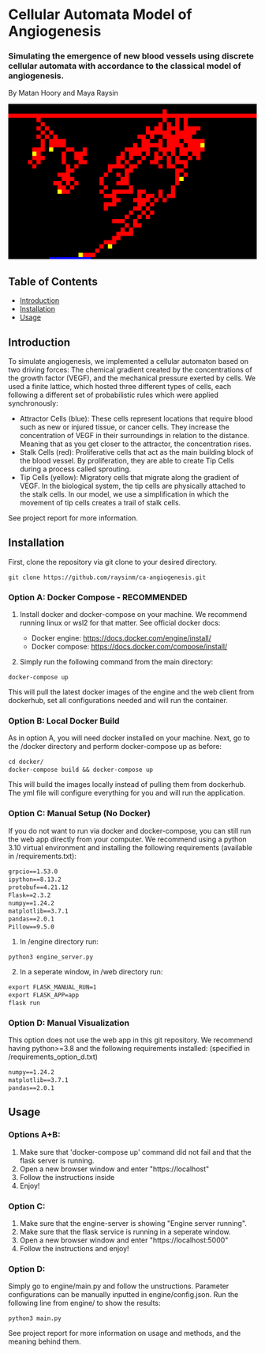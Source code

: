 # Cellular Automata Model of Angiogenesis
### Simulating the emergence of new blood vessels using discrete cellular automata with accordance to the classical model of angiogenesis.

By Matan Hoory and Maya Raysin

![alt text](./logo.png)

## Table of Contents

- [Introduction](#introduction)
- [Installation](#installation)
- [Usage](#usage)


## Introduction

To simulate angiogenesis, we implemented a cellular automaton based on two driving forces:
The chemical gradient created by the concentrations of the growth factor (VEGF), and the
mechanical pressure exerted by cells. We used a finite lattice, which hosted three different
types of cells, each following a different set of probabilistic rules which were applied synchronously:
* Attractor Cells (blue): These cells represent locations that require blood such as new or injured
tissue, or cancer cells. They increase the concentration of VEGF in their surroundings in
relation to the distance. Meaning that as you get closer to the attractor, the concentration
rises.
* Stalk Cells (red): Proliferative cells that act as the main building block of the blood vessel. By
proliferation, they are able to create Tip Cells during a process called sprouting.
* Tip Cells (yellow): Migratory cells that migrate along the gradient of VEGF. In the biological system, the
tip cells are physically attached to the stalk cells. In our model, we use a simplification in
which the movement of tip cells creates a trail of stalk cells.  

See project report for more information.  

## Installation
First, clone the repository via git clone to your desired directory.
```
git clone https://github.com/raysinm/ca-angiogenesis.git  
```

### Option A: Docker Compose - RECOMMENDED
1. Install docker and docker-compose on your machine. We recommend running linux or wsl2 for that matter. 
See official docker docs: 
    - Docker engine: https://docs.docker.com/engine/install/
    - Docker compose: https://docs.docker.com/compose/install/


2. Simply run the following command from the main directory:
```
docker-compose up
```
This will pull the latest docker images of the engine and the web client from dockerhub, set all configurations needed and will run the container.

### Option B: Local Docker Build
As in option A, you will need docker installed on your machine.
Next, go to the /docker directory and perform docker-compose up as before:
```
cd docker/
docker-compose build && docker-compose up
```
This will build the images locally instead of pulling them from dockerhub. The yml file will configure everything for you and will run the application.

### Option C: Manual Setup (No Docker)
If you do not want to run via docker and docker-compose, you can still run the web app directly from your computer. 
We recommend using a python 3.10 virtual environment and installing the following requirements (available in /requirements.txt):
```
grpcio==1.53.0
ipython==8.13.2
protobuf==4.21.12
Flask==2.3.2
numpy==1.24.2
matplotlib==3.7.1
pandas==2.0.1
Pillow==9.5.0
```
1. In /engine directory run:
```
python3 engine_server.py
```
2. In a seperate window, in /web directory run:
```
export FLASK_MANUAL_RUN=1
export FLASK_APP=app
flask run
```

### Option D: Manual Visualization
This option does not use the web app in this git repository. We recommend having python>=3.8 and the following requirements installed:
(specified in /requirements_option_d.txt)
```
numpy==1.24.2
matplotlib==3.7.1
pandas==2.0.1
```

## Usage

### Options A+B:
1. Make sure that 'docker-compose up' command did not fail and that the flask server is running.
2. Open a new browser window and enter "https://localhost"
3. Follow the instructions inside
4. Enjoy!

### Option C:
1. Make sure that the engine-server is showing "Engine server running".
2. Make sure that the flask service is running in a seperate window.
3. Open a new browser window and enter "https://localhost:5000"
4. Follow the instructions and enjoy!

### Option D:

Simply go to engine/main.py and follow the unstructions.
Parameter configurations can be manually inputted in engine/config.json.
Run the following line from engine/ to show the results:
```
python3 main.py
```

See project report for more information on usage and methods, and the meaning behind them.


